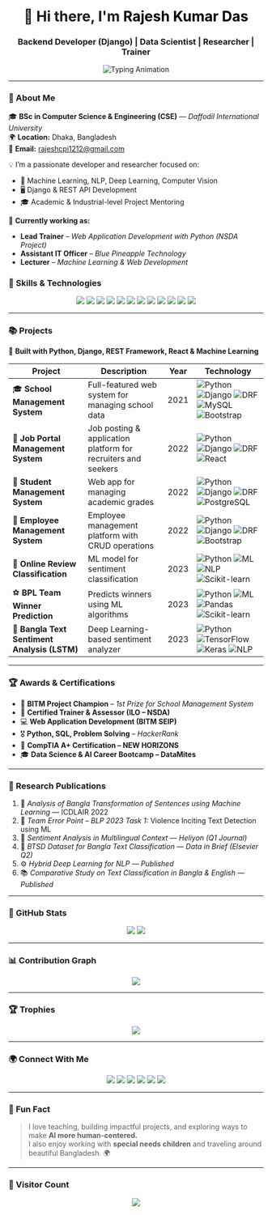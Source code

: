 <!-- Rajesh Kumar Das - Animated GitHub Profile -->

<h1 align="center">
  👋 Hi there, I'm <span style="color:#000000;">Rajesh Kumar Das</span>
</h1>
<h3 align="center">Backend Developer (Django) | Data Scientist | Researcher | Trainer </h3>

<p align="center">
  <img src="https://readme-typing-svg.herokuapp.com?font=Fira+Code&duration=2500&pause=500&color=0ef&center=true&vCenter=true&width=600&lines=Django+%26+Python+Web+Developer;Machine+Learning+%7C+Deep+Learning;Data+Science+%7C+NLP+%7C+Computer+Vision;Trainer+%7C+Researcher+%7C+Mentor" alt="Typing Animation" />
</p>

---

### 🧠 About Me

🎓 **BSc in Computer Science & Engineering (CSE)** — *Daffodil International University*  
🌍 **Location:** Dhaka, Bangladesh  
📧 **Email:** rajeshcpi1212@gmail.com  

💡 I’m a passionate developer and researcher focused on:

- 🧠 Machine Learning, NLP, Deep Learning, Computer Vision  
- 🖥️ Django & REST API Development  
- 🎓 Academic & Industrial-level Project Mentoring  

🌱 **Currently working as:**

- **Lead Trainer** – *Web Application Development with Python (NSDA Project)*  
- **Assistant IT Officer** – *Blue Pineapple Technology*  
- **Lecturer** – *Machine Learning & Web Development*

### 🚀 Skills & Technologies

<p align="center">
  <!-- Skills badges -->
  <img src="https://img.shields.io/badge/Python-3776AB?style=for-the-badge&logo=python&logoColor=white" />
  <img src="https://img.shields.io/badge/Django-092E20?style=for-the-badge&logo=django&logoColor=white" />
  <img src="https://img.shields.io/badge/DRF-ff9900?style=for-the-badge&logo=django&logoColor=white" />
  <img src="https://img.shields.io/badge/React-61DAFB?style=for-the-badge&logo=react&logoColor=black" />
  <img src="https://img.shields.io/badge/PostgreSQL-316192?style=for-the-badge&logo=postgresql&logoColor=white" />
  <img src="https://img.shields.io/badge/MySQL-4479A1?style=for-the-badge&logo=mysql&logoColor=white" />
  <img src="https://img.shields.io/badge/Bootstrap-7952B3?style=for-the-badge&logo=bootstrap&logoColor=white" />
  <img src="https://img.shields.io/badge/HTML5-E34F26?style=for-the-badge&logo=html5&logoColor=white" />
  <img src="https://img.shields.io/badge/CSS3-1572B6?style=for-the-badge&logo=css3&logoColor=white" />
  <img src="https://img.shields.io/badge/JavaScript-F7DF1E?style=for-the-badge&logo=javascript&logoColor=black" />
  <img src="https://img.shields.io/badge/Docker-2496ED?style=for-the-badge&logo=docker&logoColor=white" />
  <img src="https://img.shields.io/badge/Git-F05032?style=for-the-badge&logo=git&logoColor=white" />
</p>

---

### 📚 Projects

🚧 **Built with Python, Django, REST Framework, React & Machine Learning**

| Project | Description | Year | Technology |
|---------|-------------|------|------------|
| 🎓 **School Management System** | Full-featured web system for managing school data | 2021 | ![Python](https://img.shields.io/badge/Python-3776AB?style=flat-square&logo=python) ![Django](https://img.shields.io/badge/Django-092E20?style=flat-square&logo=django) ![DRF](https://img.shields.io/badge/DRF-ff9900?style=flat-square) ![MySQL](https://img.shields.io/badge/MySQL-4479A1?style=flat-square&logo=mysql) ![Bootstrap](https://img.shields.io/badge/Bootstrap-7952B3?style=flat-square&logo=bootstrap) |
| 💼 **Job Portal Management System** | Job posting & application platform for recruiters and seekers | 2022 | ![Python](https://img.shields.io/badge/Python-3776AB?style=flat-square&logo=python) ![Django](https://img.shields.io/badge/Django-092E20?style=flat-square&logo=django) ![DRF](https://img.shields.io/badge/DRF-ff9900?style=flat-square) ![React](https://img.shields.io/badge/React-61DAFB?style=flat-square&logo=react) |
| 🏫 **Student Management System** | Web app for managing academic grades | 2022 | ![Python](https://img.shields.io/badge/Python-3776AB?style=flat-square&logo=python) ![Django](https://img.shields.io/badge/Django-092E20?style=flat-square&logo=django) ![DRF](https://img.shields.io/badge/DRF-ff9900?style=flat-square) ![PostgreSQL](https://img.shields.io/badge/PostgreSQL-316192?style=flat-square&logo=postgresql) |
| 🍳 **Employee Management System** | Employee management platform with CRUD operations | 2022 | ![Python](https://img.shields.io/badge/Python-3776AB?style=flat-square&logo=python) ![Django](https://img.shields.io/badge/Django-092E20?style=flat-square&logo=django) ![DRF](https://img.shields.io/badge/DRF-ff9900?style=flat-square) ![Bootstrap](https://img.shields.io/badge/Bootstrap-7952B3?style=flat-square&logo=bootstrap) |
| 💬 **Online Review Classification** | ML model for sentiment classification | 2023 | ![Python](https://img.shields.io/badge/Python-3776AB?style=flat-square&logo=python) ![ML](https://img.shields.io/badge/Machine%20Learning-F7DF1E?style=flat-square) ![NLP](https://img.shields.io/badge/NLP-22D3EE?style=flat-square) ![Scikit-learn](https://img.shields.io/badge/Scikit--learn-F7931E?style=flat-square) |
| ⚽ **BPL Team Winner Prediction** | Predicts winners using ML algorithms | 2023 | ![Python](https://img.shields.io/badge/Python-3776AB?style=flat-square&logo=python) ![ML](https://img.shields.io/badge/Machine%20Learning-F7DF1E?style=flat-square) ![Pandas](https://img.shields.io/badge/Pandas-150458?style=flat-square) ![Scikit-learn](https://img.shields.io/badge/Scikit--learn-F7931E?style=flat-square) |
| 🤖 **Bangla Text Sentiment Analysis (LSTM)** | Deep Learning-based sentiment analyzer | 2023 | ![Python](https://img.shields.io/badge/Python-3776AB?style=flat-square&logo=python) ![TensorFlow](https://img.shields.io/badge/TensorFlow-FF6F00?style=flat-square&logo=tensorflow) ![Keras](https://img.shields.io/badge/Keras-D00000?style=flat-square) ![NLP](https://img.shields.io/badge/NLP-22D3EE?style=flat-square) |


---

### 🏆 Awards & Certifications

- 🏅 **BITM Project Champion** – *1st Prize for School Management System*  
- 📜 **Certified Trainer & Assessor (ILO – NSDA)**  
- 💻 **Web Application Development (BITM SEIP)**  
- 🎖 **Python, SQL, Problem Solving** – *HackerRank*  
- 🧠 **CompTIA A+ Certification – NEW HORIZONS**  
- 🎓 **Data Science & AI Career Bootcamp – DataMites**

---

### 📖 Research Publications

1. 🧾 *Analysis of Bangla Transformation of Sentences using Machine Learning* — ICDLAIR 2022  
2. 🧠 *Team Error Point – BLP 2023 Task 1:* Violence Inciting Text Detection using ML  
3. 💬 *Sentiment Analysis in Multilingual Context* — *Heliyon (Q1 Journal)*  
4. 🧩 *BTSD Dataset for Bangla Text Classification* — *Data in Brief (Elsevier Q2)*  
5. ⚙️ *Hybrid Deep Learning for NLP* — *Published*  
6. 📚 *Comparative Study on Text Classification in Bangla & English* — *Published*

---

### 🧩 GitHub Stats

<p align="center">
  <img src="https://github-readme-stats.vercel.app/api?username=rajeshdiu&show_icons=true&theme=react&hide_border=true" />
  <img src="https://github-readme-streak-stats.herokuapp.com/?user=rajeshdiu&theme=react&hide_border=true" />
</p>

---

### 📊 Contribution Graph

<p align="center">
  <img src="https://github-readme-activity-graph.vercel.app/graph?username=rajeshdiu&theme=react-dark&hide_border=true" />
</p>

---

### 🏆 Trophies

<p align="center">
  <img src="https://github-profile-trophy.vercel.app/?username=rajeshdiu&theme=algolia&margin-w=10&row=1" />
</p>

---

### 🌍 Connect With Me

<p align="center">
  <a href="https://github.com/rajeshdiu"><img src="https://img.shields.io/badge/GitHub-181717?style=for-the-badge&logo=github&logoColor=white" /></a>
  <a href="https://www.linkedin.com/in/rajeshitor/"><img src="https://img.shields.io/badge/LinkedIn-0A66C2?style=for-the-badge&logo=linkedin&logoColor=white" /></a>
  <a href="https://www.facebook.com/rajeshdasitor/"><img src="https://img.shields.io/badge/Facebook-1877F2?style=for-the-badge&logo=facebook&logoColor=white" /></a>
  <a href="https://www.instagram.com/rajeshitor1212/"><img src="https://img.shields.io/badge/Instagram-E4405F?style=for-the-badge&logo=instagram&logoColor=white" /></a>
  <a href="https://twitter.com/rajeshitor"><img src="https://img.shields.io/badge/Twitter-1DA1F2?style=for-the-badge&logo=twitter&logoColor=white" /></a>
  <a href="https://www.youtube.com/c/CreativeCodersbd"><img src="https://img.shields.io/badge/YouTube-FF0000?style=for-the-badge&logo=youtube&logoColor=white" /></a>
</p>

---

### 💬 Fun Fact

> I love teaching, building impactful projects, and exploring ways to make **AI more human-centered.**  
> I also enjoy working with **special needs children** and traveling around beautiful Bangladesh. 🌍

---

### 📌 Visitor Count

<p align="center">
  <img src="https://komarev.com/ghpvc/?username=rajeshdiu&color=blueviolet&style=for-the-badge" />
</p>
